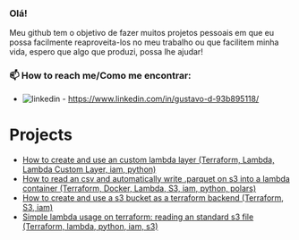 ### Olá!

Meu github tem o objetivo de fazer muitos projetos pessoais em que eu possa facilmente reaproveita-los no meu trabalho ou que facilitem minha vida, espero que algo que produzi, possa lhe ajudar!

### 📫 How to reach me/Como me encontrar:
- ![linkedin](https://img.shields.io/badge/LinkedIn-0077B5?style=for-the-badge&logo=linkedin&logoColor=white) - https://www.linkedin.com/in/gustavo-d-93b895118/


# Projects

- [How to create and use an custom lambda layer (Terraform, Lambda, Lambda Custom Layer, iam, python)]([url](https://github.com/kisukegremory/terraform-custom-lambda-layer))
- [How to read an csv and automatically write .parquet on s3 into a lambda container (Terraform, Docker, Lambda, S3, iam, python, polars)]([url](https://github.com/kisukegremory/s3-lambda-python-docker-terraform))
- [How to create and use a s3 bucket as a terraform backend (Terraform, S3, iam)]([url](https://github.com/kisukegremory/terraform-s3-safe-backend))
- [Simple lambda usage on terraform: reading an standard s3 file (Terraform, lambda, python, iam, s3)]([url](https://github.com/kisukegremory/terraform-lambda))


